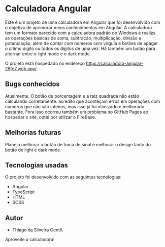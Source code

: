 # Calculadora Angular

Este é um projeto de uma calculadora em Angular que foi desenvolvido com o objetivo de aprimorar meus conhecimentos em Angular. A calculadora tem um formato parecido com a calculadora padrão do Windows e realiza as operações básicas de soma, subtração, multiplicação, divisão e potenciação, além de contar com números com vírgula e botões de apagar o último dígito ou todos os dígitos de uma vez. Há também um botão para alternar entre o light mode e o dark mode.

O projeto está hospedado no endereço https://calculadora-angular-26fe7.web.app/.

## Bugs conhecidos

Atualmente, O botão de porcentagem e a raiz quadrada não estão calculando corretamente. acredito que aconteçam erros em operações com números que não são inteiros, mas isso já foi otimizado e melhorado bastante. Fora isso ocorreu também um problema no GitHub Pages ao hospedar o site, optei por utilizar o FireBase.

## Melhorias futuras

Planejo melhorar o botão de troca de sinal e melhorar o design tanto do botão de light e dark mode.

## Tecnologias usadas

O projeto foi desenvolvido com as seguintes tecnologias:

- Angular
- TypeScript
- HTML
- SCSS

## Autor

* Thiago da Silveira Gentil. 

Aproveite a calculadora!
